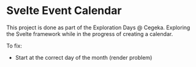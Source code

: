 # Svelte Event Calendar

This project is done as part of the Exploration Days @ Cegeka.
Exploring the Svelte framework while in the progress of creating a calendar.

To fix:

- Start at the correct day of the month (render problem)
